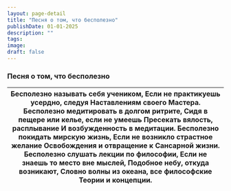```yaml
---
layout: page-detail
title: "Песня о том, что бесполезно"
publishDate: 01-01-2025
description: ""
tags:
image:
draft: false
---
```


### Песня о том, что бесполезно

| Бесполезно называть себя учеником,  Если не практикуешь усердно, следуя  Наставлениям своего Мастера.  Бесполезно медитировать в долгом ритрите,  Сидя в пещере или келье, если не умеешь  Пресекать вялость, расплывание  И возбужденность в медитации.  Бесполезно покидать мирскую жизнь,  Если не возникло страстное желание  Освобождения и отвращение к  Сансарной жизни.  Бесполезно слушать лекции по философии,  Если не знаешь то место вне мыслей,  Подобное небу, откуда возникают,  Словно волны из океана, все философские  Теории и концепции. |
| ------------------------------------------------------------------------------------------------------------------------------------------------------------------------------------------------------------------------------------------------------------------------------------------------------------------------------------------------------------------------------------------------------------------------------------------------------------------------------------------------------------------------------------------------------------- |
  
  
